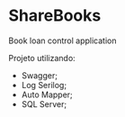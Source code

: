 # ShareBooks
Book loan control application

Projeto utilizando:
* Swagger;
* Log Serilog;
* Auto Mapper;
* SQL Server;
